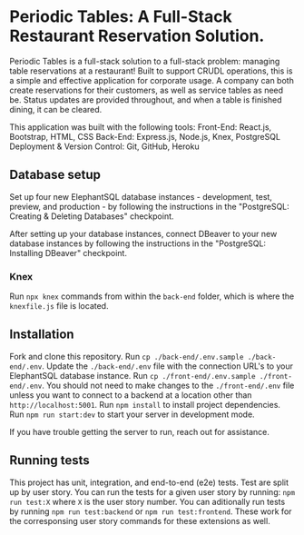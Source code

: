 # Periodic Tables: A Full-Stack Restaurant Reservation Solution.

Periodic Tables is a full-stack solution to a full-stack problem: managing table reservations at a restaurant!
Built to support CRUDL operations, this is a simple and effective application for corporate usage.
A company can both create reservations for their customers, as well as service tables as need be.
Status updates are provided throughout, and when a table is finished dining, it can be cleared.

This application was built with the following tools:
Front-End: React.js, Bootstrap, HTML, CSS
Back-End: Express.js, Node.js, Knex, PostgreSQL
Deployment & Version Control: Git, GitHub, Heroku

## Database setup

Set up four new ElephantSQL database instances - development, test, preview, and production - by following the instructions in the "PostgreSQL: Creating & Deleting Databases" checkpoint.

After setting up your database instances, connect DBeaver to your new database instances by following the instructions in the "PostgreSQL: Installing DBeaver" checkpoint.

### Knex

Run `npx knex` commands from within the `back-end` folder, which is where the `knexfile.js` file is located.

## Installation

Fork and clone this repository.
Run `cp ./back-end/.env.sample ./back-end/.env`.
Update the `./back-end/.env` file with the connection URL's to your ElephantSQL database instance.
Run `cp ./front-end/.env.sample ./front-end/.env`.
You should not need to make changes to the `./front-end/.env` file unless you want to connect to a backend at a location other than `http://localhost:5001`.
Run `npm install` to install project dependencies.
Run `npm run start:dev` to start your server in development mode.

If you have trouble getting the server to run, reach out for assistance.

## Running tests

This project has unit, integration, and end-to-end (e2e) tests.
Test are split up by user story. You can run the tests for a given user story by running:
`npm run test:X` where `X` is the user story number.
You can aditionally run tests by running
`npm run test:backend` or
`npm run test:frontend`.
These work for the corresponsing user story commands for these extensions as well.
